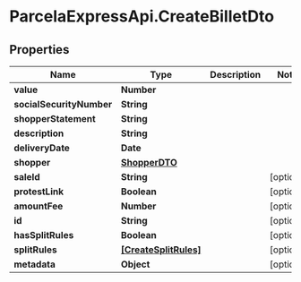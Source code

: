 # ParcelaExpressApi.CreateBilletDto

## Properties
Name | Type | Description | Notes
------------ | ------------- | ------------- | -------------
**value** | **Number** |  | 
**socialSecurityNumber** | **String** |  | 
**shopperStatement** | **String** |  | 
**description** | **String** |  | 
**deliveryDate** | **Date** |  | 
**shopper** | [**ShopperDTO**](ShopperDTO.md) |  | 
**saleId** | **String** |  | [optional] 
**protestLink** | **Boolean** |  | [optional] 
**amountFee** | **Number** |  | [optional] 
**id** | **String** |  | [optional] 
**hasSplitRules** | **Boolean** |  | [optional] 
**splitRules** | [**[CreateSplitRules]**](CreateSplitRules.md) |  | [optional] 
**metadata** | **Object** |  | [optional] 
